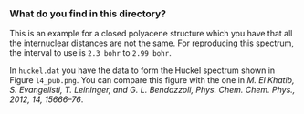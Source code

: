 ### What do you find in this directory?

This is an example for a closed polyacene structure which you have that all the
internuclear distances are not the same. For reproducing this spectrum, the
interval to use is `2.3 bohr` to `2.99 bohr`.

In `huckel.dat` you have the data to form the Huckel spectrum shown in Figure
`l4_pub.png`. You can compare this figure with the one in _M. El Khatib, S.
Evangelisti, T.  Leininger, and G. L.  Bendazzoli, Phys. Chem. Chem. Phys.,
2012, 14, 15666–76_.

